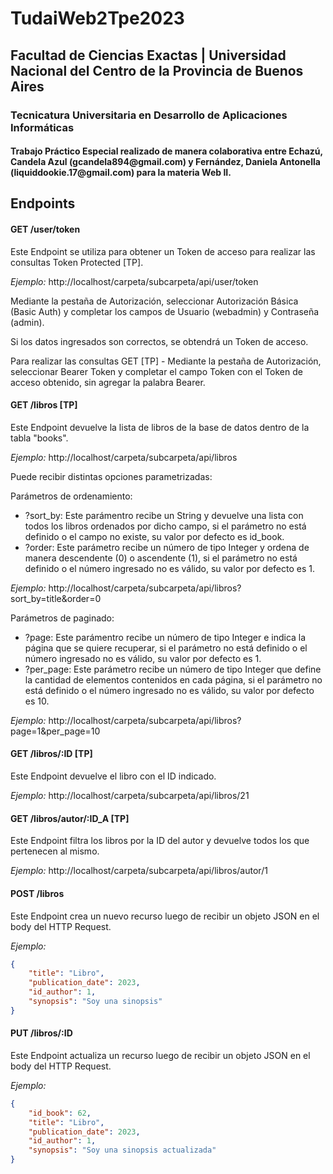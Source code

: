 <h1>TudaiWeb2Tpe2023</h1>

<h2>Facultad de Ciencias Exactas | Universidad Nacional del Centro de la Provincia de Buenos Aires</h2>

<h3>Tecnicatura Universitaria en Desarrollo de Aplicaciones Informáticas</h3>

<h4>Trabajo Práctico Especial realizado de manera colaborativa entre Echazú, Candela Azul (gcandela894@gmail.com) y Fernández, Daniela Antonella (liquiddookie.17@gmail.com) para la materia Web II.</h4>

<h2>Endpoints</h4>

<h4>GET /user/token</h4>
<p>Este Endpoint se utiliza para obtener un Token de acceso para realizar las consultas Token Protected [TP].</p>

*Ejemplo:* http://localhost/carpeta/subcarpeta/api/user/token

<p>Mediante la pestaña de Autorización, seleccionar Autorización Básica (Basic Auth) y completar los campos de Usuario (webadmin) y Contraseña (admin).</p>

<p>Si los datos ingresados son correctos, se obtendrá un Token de acceso.</p>

<p>Para realizar las consultas GET [TP] - Mediante la pestaña de Autorización, seleccionar Bearer Token y completar el campo Token con el Token de acceso obtenido, sin agregar la palabra Bearer.</p>

<h4>GET /libros [TP]</h4>
<p>Este Endpoint devuelve la lista de libros de la base de datos dentro de la tabla "books".</p>

*Ejemplo:* http://localhost/carpeta/subcarpeta/api/libros

<p>Puede recibir distintas opciones parametrizadas:</p>

<p>Parámetros de ordenamiento:</p>
<ul>
  <li>?sort_by: Este parámentro recibe un String y devuelve una lista con todos los libros ordenados por dicho campo, si el parámetro no está definido o el campo no existe, su valor por defecto es id_book.</li>
  <li>?order: Este parámetro recibe un número de tipo Integer y ordena de manera descendente (0) o ascendente (1), si el parámetro no está definido o el número ingresado no es válido, su valor por defecto es 1.</li>
</ul>

*Ejemplo:* http://localhost/carpeta/subcarpeta/api/libros?sort_by=title&order=0

<p>Parámetros de paginado:</p>
<ul>
  <li>?page: Este parámentro recibe un número de tipo Integer e indica la página que se quiere recuperar, si el parámetro no está definido o el número ingresado no es válido, su valor por defecto es 1.</li>
  <li>?per_page: Este parámetro recibe un número de tipo Integer que define la cantidad de elementos contenidos en cada página, si el parámetro no está definido o el número ingresado no es válido, su valor por defecto es 10.
</ul>

*Ejemplo:* http://localhost/carpeta/subcarpeta/api/libros?page=1&per_page=10

<h4>GET /libros/:ID [TP]</h4>
<p>Este Endpoint devuelve el libro con el ID indicado.</p>

*Ejemplo:* http://localhost/carpeta/subcarpeta/api/libros/21

<h4>GET /libros/autor/:ID_A [TP]</h4>
<p>Este Endpoint filtra los libros por la ID del autor y devuelve todos los que pertenecen al mismo.</p>

*Ejemplo:* http://localhost/carpeta/subcarpeta/api/libros/autor/1


<h4>POST /libros</h4>
<p>Este Endpoint crea un nuevo recurso luego de recibir un objeto JSON en el body del HTTP Request.</p>

*Ejemplo:*

```json
{
    "title": "Libro",
    "publication_date": 2023,
    "id_author": 1,
    "synopsis": "Soy una sinopsis"
}
```

<h4>PUT /libros/:ID</h4>
<p>Este Endpoint actualiza un recurso luego de recibir un objeto JSON en el body del HTTP Request.</p>

*Ejemplo:*

```json
{
    "id_book": 62,
    "title": "Libro",
    "publication_date": 2023,
    "id_author": 1,
    "synopsis": "Soy una sinopsis actualizada"
}
```
